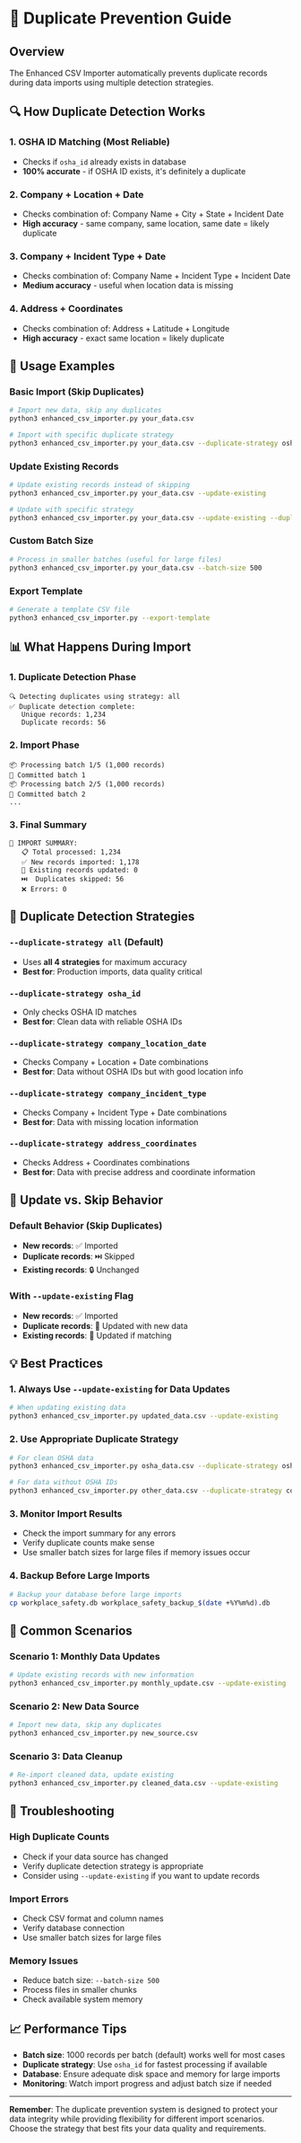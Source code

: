 # 🚫 Duplicate Prevention Guide

## Overview
The Enhanced CSV Importer automatically prevents duplicate records during data imports using multiple detection strategies.

## 🔍 How Duplicate Detection Works

### 1. **OSHA ID Matching (Most Reliable)**
- Checks if `osha_id` already exists in database
- **100% accurate** - if OSHA ID exists, it's definitely a duplicate

### 2. **Company + Location + Date**
- Checks combination of: Company Name + City + State + Incident Date
- **High accuracy** - same company, same location, same date = likely duplicate

### 3. **Company + Incident Type + Date**
- Checks combination of: Company Name + Incident Type + Incident Date
- **Medium accuracy** - useful when location data is missing

### 4. **Address + Coordinates**
- Checks combination of: Address + Latitude + Longitude
- **High accuracy** - exact same location = likely duplicate

## 🚀 Usage Examples

### Basic Import (Skip Duplicates)
```bash
# Import new data, skip any duplicates
python3 enhanced_csv_importer.py your_data.csv

# Import with specific duplicate strategy
python3 enhanced_csv_importer.py your_data.csv --duplicate-strategy osha_id
```

### Update Existing Records
```bash
# Update existing records instead of skipping
python3 enhanced_csv_importer.py your_data.csv --update-existing

# Update with specific strategy
python3 enhanced_csv_importer.py your_data.csv --update-existing --duplicate-strategy company_location_date
```

### Custom Batch Size
```bash
# Process in smaller batches (useful for large files)
python3 enhanced_csv_importer.py your_data.csv --batch-size 500
```

### Export Template
```bash
# Generate a template CSV file
python3 enhanced_csv_importer.py --export-template
```

## 📊 What Happens During Import

### 1. **Duplicate Detection Phase**
```
🔍 Detecting duplicates using strategy: all
✅ Duplicate detection complete:
   Unique records: 1,234
   Duplicate records: 56
```

### 2. **Import Phase**
```
📦 Processing batch 1/5 (1,000 records)
💾 Committed batch 1
📦 Processing batch 2/5 (1,000 records)
💾 Committed batch 2
...
```

### 3. **Final Summary**
```
🎯 IMPORT SUMMARY:
   📋 Total processed: 1,234
   ✅ New records imported: 1,178
   🔄 Existing records updated: 0
   ⏭️  Duplicates skipped: 56
   ❌ Errors: 0
```

## 🎯 Duplicate Detection Strategies

### `--duplicate-strategy all` (Default)
- Uses **all 4 strategies** for maximum accuracy
- **Best for**: Production imports, data quality critical

### `--duplicate-strategy osha_id`
- Only checks OSHA ID matches
- **Best for**: Clean data with reliable OSHA IDs

### `--duplicate-strategy company_location_date`
- Checks Company + Location + Date combinations
- **Best for**: Data without OSHA IDs but with good location info

### `--duplicate-strategy company_incident_type`
- Checks Company + Incident Type + Date combinations
- **Best for**: Data with missing location information

### `--duplicate-strategy address_coordinates`
- Checks Address + Coordinates combinations
- **Best for**: Data with precise address and coordinate information

## 🔄 Update vs. Skip Behavior

### Default Behavior (Skip Duplicates)
- **New records**: ✅ Imported
- **Duplicate records**: ⏭️ Skipped
- **Existing records**: 🔒 Unchanged

### With `--update-existing` Flag
- **New records**: ✅ Imported
- **Duplicate records**: 🔄 Updated with new data
- **Existing records**: 🔄 Updated if matching

## 💡 Best Practices

### 1. **Always Use `--update-existing` for Data Updates**
```bash
# When updating existing data
python3 enhanced_csv_importer.py updated_data.csv --update-existing
```

### 2. **Use Appropriate Duplicate Strategy**
```bash
# For clean OSHA data
python3 enhanced_csv_importer.py osha_data.csv --duplicate-strategy osha_id

# For data without OSHA IDs
python3 enhanced_csv_importer.py other_data.csv --duplicate-strategy company_location_date
```

### 3. **Monitor Import Results**
- Check the import summary for any errors
- Verify duplicate counts make sense
- Use smaller batch sizes for large files if memory issues occur

### 4. **Backup Before Large Imports**
```bash
# Backup your database before large imports
cp workplace_safety.db workplace_safety_backup_$(date +%Y%m%d).db
```

## 🚨 Common Scenarios

### Scenario 1: Monthly Data Updates
```bash
# Update existing records with new information
python3 enhanced_csv_importer.py monthly_update.csv --update-existing
```

### Scenario 2: New Data Source
```bash
# Import new data, skip any duplicates
python3 enhanced_csv_importer.py new_source.csv
```

### Scenario 3: Data Cleanup
```bash
# Re-import cleaned data, update existing
python3 enhanced_csv_importer.py cleaned_data.csv --update-existing
```

## 🔧 Troubleshooting

### High Duplicate Counts
- Check if your data source has changed
- Verify duplicate detection strategy is appropriate
- Consider using `--update-existing` if you want to update records

### Import Errors
- Check CSV format and column names
- Verify database connection
- Use smaller batch sizes for large files

### Memory Issues
- Reduce batch size: `--batch-size 500`
- Process files in smaller chunks
- Check available system memory

## 📈 Performance Tips

- **Batch size**: 1000 records per batch (default) works well for most cases
- **Duplicate strategy**: Use `osha_id` for fastest processing if available
- **Database**: Ensure adequate disk space and memory for large imports
- **Monitoring**: Watch import progress and adjust batch size if needed

---

**Remember**: The duplicate prevention system is designed to protect your data integrity while providing flexibility for different import scenarios. Choose the strategy that best fits your data quality and requirements.
